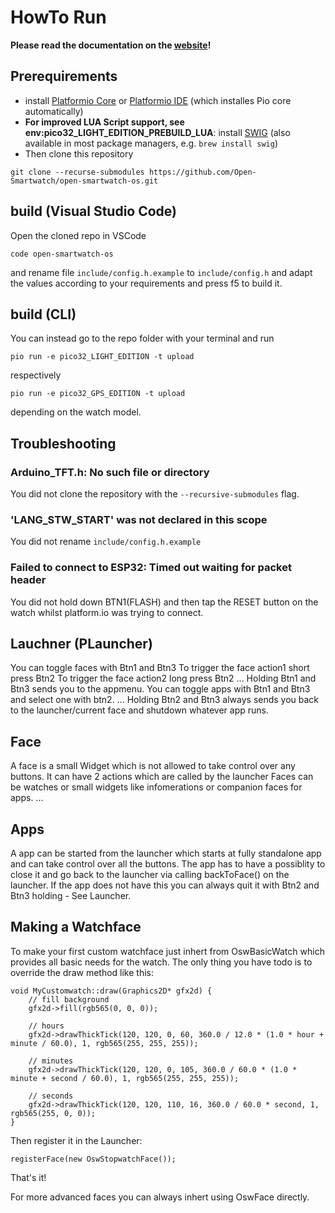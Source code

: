 # HowTo Run

**Please read the documentation on the [website](https://open-smartwatch.github.io/4_flashing/)!**

## Prerequirements

* install [Platformio Core](https://docs.platformio.org/en/latest/core/installation.html) or [Platformio IDE](https://docs.platformio.org/en/latest/integration/ide/vscode.html#ide-vscode) (which installes Pio core automatically)
* **For improved LUA Script support, see env:pico32_LIGHT_EDITION_PREBUILD_LUA**: install [SWIG](http://www.swig.org/Doc4.0/SWIGDocumentation.html#Preface_installation) (also available in most package managers, e.g. `brew install swig`)
* Then clone this repository

```
git clone --recurse-submodules https://github.com/Open-Smartwatch/open-smartwatch-os.git
```

## build (Visual Studio Code)

Open the cloned repo in VSCode

```
code open-smartwatch-os
```

and rename file `include/config.h.example` to `include/config.h` and adapt the values according to your requirements and press f5 to build it.

## build (CLI)

You can instead go to the repo folder with your terminal and run

```
pio run -e pico32_LIGHT_EDITION -t upload
```

respectively

```
pio run -e pico32_GPS_EDITION -t upload
```

depending on the watch model.

## Troubleshooting
### Arduino_TFT.h: No such file or directory

You did not clone the repository with the `--recursive-submodules` flag.

### 'LANG_STW_START' was not declared in this scope

You did not rename `include/config.h.example`

### Failed to connect to ESP32: Timed out waiting for packet header

You did not hold down BTN1(FLASH) and then tap the RESET button on the watch whilst platform.io was trying to connect. 
## Lauchner (PLauncher)

You can toggle faces with Btn1 and Btn3
To trigger the face action1 short press Btn2
To trigger the face action2 long press Btn2
...
Holding Btn1 and Btn3 sends you to the appmenu.
You can toggle apps with Btn1 and Btn3 and select one with btn2.
...
Holding Btn2 and Btn3 always sends you back to the launcher/current face and shutdown whatever app runs.




## Face 

A face is a small Widget which is not allowed to take control over any buttons.
It can have 2 actions which are called by the launcher
Faces can be watches or small widgets like infomerations or companion faces for apps.
...

## Apps

A app can be started from the launcher which starts at fully standalone app and can take control over all the buttons. 
The app has to have a possiblity to close it and go back to the launcher via calling backToFace() on the launcher.
If the app does not have this you can always quit it with Btn2 and Btn3 holding - See Launcher.

## Making a Watchface

To make your first custom watchface just inhert from OswBasicWatch which provides all basic needs for the watch.
The only thing you have todo is to override the draw method like this:
```
void MyCustomwatch::draw(Graphics2D* gfx2d) {
    // fill background
    gfx2d->fill(rgb565(0, 0, 0));

    // hours
    gfx2d->drawThickTick(120, 120, 0, 60, 360.0 / 12.0 * (1.0 * hour + minute / 60.0), 1, rgb565(255, 255, 255));
    
    // minutes
    gfx2d->drawThickTick(120, 120, 0, 105, 360.0 / 60.0 * (1.0 * minute + second / 60.0), 1, rgb565(255, 255, 255));
    
    // seconds
    gfx2d->drawThickTick(120, 120, 110, 16, 360.0 / 60.0 * second, 1, rgb565(255, 0, 0));
}

```
Then register it in the Launcher:
```
registerFace(new OswStopwatchFace());
```

That's it!

For more advanced faces you can always inhert using OswFace directly.

